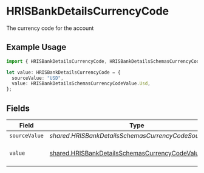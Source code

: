 # HRISBankDetailsCurrencyCode

The currency code for the account

## Example Usage

```typescript
import { HRISBankDetailsCurrencyCode, HRISBankDetailsSchemasCurrencyCodeValue } from "@stackone/stackone-client-ts/sdk/models/shared";

let value: HRISBankDetailsCurrencyCode = {
  sourceValue: "USD",
  value: HRISBankDetailsSchemasCurrencyCodeValue.Usd,
};
```

## Fields

| Field                                                                                                                   | Type                                                                                                                    | Required                                                                                                                | Description                                                                                                             | Example                                                                                                                 |
| ----------------------------------------------------------------------------------------------------------------------- | ----------------------------------------------------------------------------------------------------------------------- | ----------------------------------------------------------------------------------------------------------------------- | ----------------------------------------------------------------------------------------------------------------------- | ----------------------------------------------------------------------------------------------------------------------- |
| `sourceValue`                                                                                                           | *shared.HRISBankDetailsSchemasCurrencyCodeSourceValue*                                                                  | :heavy_minus_sign:                                                                                                      | N/A                                                                                                                     | USD                                                                                                                     |
| `value`                                                                                                                 | [shared.HRISBankDetailsSchemasCurrencyCodeValue](../../../sdk/models/shared/hrisbankdetailsschemascurrencycodevalue.md) | :heavy_minus_sign:                                                                                                      | ISO 4217 currency code                                                                                                  | USD                                                                                                                     |